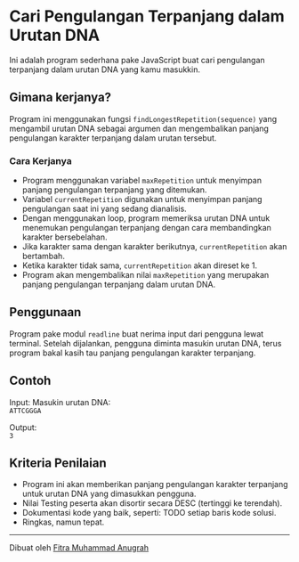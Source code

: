 # Cari Pengulangan Terpanjang dalam Urutan DNA

Ini adalah program sederhana pake JavaScript buat cari pengulangan terpanjang dalam urutan DNA yang kamu masukkin.

## Gimana kerjanya?

Program ini menggunakan fungsi `findLongestRepetition(sequence)` yang mengambil urutan DNA sebagai argumen dan mengembalikan panjang pengulangan karakter terpanjang dalam urutan tersebut.

### Cara Kerjanya

- Program menggunakan variabel `maxRepetition` untuk menyimpan panjang pengulangan terpanjang yang ditemukan.
- Variabel `currentRepetition` digunakan untuk menyimpan panjang pengulangan saat ini yang sedang dianalisis.
- Dengan menggunakan loop, program memeriksa urutan DNA untuk menemukan pengulangan terpanjang dengan cara membandingkan karakter bersebelahan.
- Jika karakter sama dengan karakter berikutnya, `currentRepetition` akan bertambah.
- Ketika karakter tidak sama, `currentRepetition` akan direset ke 1.
- Program akan mengembalikan nilai `maxRepetition` yang merupakan panjang pengulangan terpanjang dalam urutan DNA.

## Penggunaan

Program pake modul `readline` buat nerima input dari pengguna lewat terminal.
Setelah dijalankan, pengguna diminta masukin urutan DNA, terus program bakal kasih tau panjang pengulangan karakter terpanjang.

## Contoh

Input:
Masukin urutan DNA: <br>
`ATTCGGGA`

Output: <br>
`3`


## Kriteria Penilaian

- Program ini akan memberikan panjang pengulangan karakter terpanjang untuk urutan DNA yang dimasukkan pengguna.
- Nilai Testing peserta akan disortir secara DESC (tertinggi ke terendah).
- Dokumentasi kode yang baik, seperti: TODO setiap baris kode solusi.
- Ringkas, namun tepat.

---
Dibuat oleh [Fitra Muhammad Anugrah](https://github.com/Samunee)
